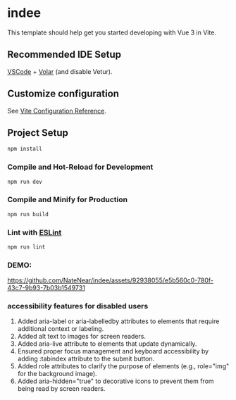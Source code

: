 # indee

This template should help get you started developing with Vue 3 in Vite.

## Recommended IDE Setup

[VSCode](https://code.visualstudio.com/) + [Volar](https://marketplace.visualstudio.com/items?itemName=Vue.volar) (and disable Vetur).

## Customize configuration

See [Vite Configuration Reference](https://vitejs.dev/config/).

## Project Setup

```sh
npm install
```

### Compile and Hot-Reload for Development

```sh
npm run dev
```

### Compile and Minify for Production

```sh
npm run build
```

### Lint with [ESLint](https://eslint.org/)

```sh
npm run lint
```

### DEMO:

https://github.com/NateNear/indee/assets/92938055/e5b560c0-780f-43c7-9b93-7b03b1549731

### accessibility features for disabled users

1. Added aria-label or aria-labelledby attributes to elements that require additional context or labeling.
2. Added alt text to images for screen readers.
3. Added aria-live attribute to elements that update dynamically.
4. Ensured proper focus management and keyboard accessibility by adding :tabindex attribute to the submit button.
5. Added role attributes to clarify the purpose of elements (e.g., role="img" for the background image).
6. Added aria-hidden="true" to decorative icons to prevent them from being read by screen readers.
